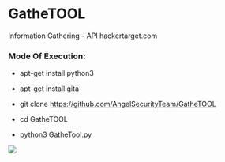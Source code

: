# GatheTOOL
 Information Gathering - API hackertarget.com
 
<h3> Mode Of Execution: </h3>

* apt-get install python3

* apt-get install gita

* git clone https://github.com/AngelSecurityTeam/GatheTOOL

* cd GatheTOOL

* python3 GatheTool.py

<img src="https://github.com/AngelSecurityTeam/GatheTOOL/blob/master/InfoToolFOTO.png">

